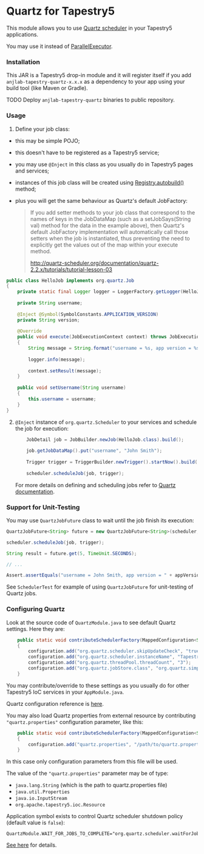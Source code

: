 Quartz for Tapestry5
====================

This module allows you to use [Quartz scheduler](http://quartz-scheduler.org) in your Tapestry5 applications.

You may use it instead of [ParallelExecutor](http://tapestry.apache.org/parallel-execution.html).

### Installation

This JAR is a Tapestry5 drop-in module and it will register itself
if you add `anjlab-tapestry-quartz-x.x.x` as a dependency to your app using your build tool (like Maven or Gradle).

TODO Deploy `anjlab-tapestry-quartz` binaries to public repository.

### Usage

 1. Define your job class:
   - this may be simple POJO;
   - this doesn't have to be registered as a Tapestry5 service;
   - you may use `@Inject` in this class as you usually do in Tapestry5 pages and services;
   - instances of this job class will be created using <a href="http://tapestry.apache.org/current/apidocs/org/apache/tapestry5/ioc/ObjectLocator.html#autobuild(java.lang.Class)">Registry.autobuild()</a> method;
   - plus you will get the same behaviour as Quartz's default JobFactory:

     > If you add setter methods to your job class that correspond to the names of keys
     > in the JobDataMap (such as a setJobSays(String val) method for the data in the example above),
     > then Quartz's default JobFactory implementation will automatically call those setters
     > when the job is instantiated, thus preventing the need to explicitly get the values out
     > of the map within your execute method.
     >
     > http://quartz-scheduler.org/documentation/quartz-2.2.x/tutorials/tutorial-lesson-03


   ``` java
   public class HelloJob implements org.quartz.Job
   {
       private static final Logger logger = LoggerFactory.getLogger(HelloJob.class);
       
       private String username;
       
       @Inject @Symbol(SymbolConstants.APPLICATION_VERSION)
       private String version;
       
       @Override
       public void execute(JobExecutionContext context) throws JobExecutionException
       {
           String message = String.format("username = %s, app version = %s", username, version);
           
           logger.info(message);
           
           context.setResult(message);
       }
       
       public void setUsername(String username)
       {
           this.username = username;
       }
   }
   ```

 2. `@Inject` instance of `org.quartz.Scheduler` to your services and schedule the job for execution:

    ``` java
        JobDetail job = JobBuilder.newJob(HelloJob.class).build();
        
        job.getJobDataMap().put("username", "John Smith");
        
        Trigger trigger = TriggerBuilder.newTrigger().startNow().build();
        
        scheduler.scheduleJob(job, trigger);

    ```
    
    For more details on defining and scheduling jobs refer to [Quartz documentation](http://quartz-scheduler.org/documentation/quartz-2.2.x/tutorials).
    
### Support for Unit-Testing

You may use `QuartzJobFuture` class to wait until the job finish its execution:

```java
QuartzJobFuture<String> future = new QuartzJobFuture<String>(scheduler, job.getKey());

scheduler.scheduleJob(job, trigger);

String result = future.get(5, TimeUnit.SECONDS);

// ...

Assert.assertEquals("username = John Smith, app version = " + appVersion, result);
```

See `SchedulerTest` for example of using `QuartzJobFuture` for unit-testing of Quartz jobs.

### Configuring Quartz

Look at the source code of `QuartzModule.java` to see default Quartz settings. Here they are:

``` java
    public static void contributeSchedulerFactory(MappedConfiguration<String, Object> configuration)
    {
        configuration.add("org.quartz.scheduler.skipUpdateCheck", "true");
        configuration.add("org.quartz.scheduler.instanceName", "TapestryQuartz");
        configuration.add("org.quartz.threadPool.threadCount", "3");
        configuration.add("org.quartz.jobStore.class", "org.quartz.simpl.RAMJobStore");
    }
```

You may contribute/override to these settings as you usually do for other Tapestry5 IoC services in your `AppModule.java`.

Quartz configuration reference is [here](http://quartz-scheduler.org/documentation/quartz-2.2.x/configuration/).

You may also load Quartz properties from external resource by contributing
`"quartz.properties"` configuration parameter, like this:

``` java
    public static void contributeSchedulerFactory(MappedConfiguration<String, Object> configuration)
    {
        configuration.add("quartz.properties", "/path/to/quartz.properties");
    }
```

In this case only configuration parameters from this file will be used.

The value of the `"quartz.properties"` parameter may be of type:
  - `java.lang.String` (which is the path to quartz.properties file)
  - `java.util.Properties`
  - `java.io.InputStream`
  - `org.apache.tapestry5.ioc.Resource`


Application symbol exists to control Quartz scheduler shutdown policy (default value is `false`):

```
QuartzModule.WAIT_FOR_JOBS_TO_COMPLETE="org.quartz.scheduler.waitForJobsToComplete"
```

<a href="http://quartz-scheduler.org/api/2.2.0/org/quartz/Scheduler.html#shutdown(boolean)">See here</a> for details.
